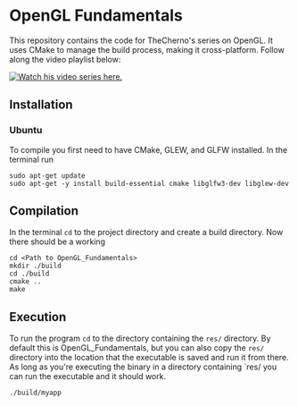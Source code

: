 # OpenGL Fundamentals

This repository contains the code for TheCherno's series on OpenGL. It uses CMake to manage the build process, making it cross-platform. Follow along the video playlist below:


[![Watch his video series here.](https://img.youtube.com/vi/W3gAzLwfIP0/0.jpg)](https://youtu.be/W3gAzLwfIP0?list=PLlrATfBNZ98foTJPJ_Ev03o2oq3-GGOS2)


## Installation

### Ubuntu

To compile you first need to have CMake, GLEW, and GLFW installed. In the terminal run

```
sudo apt-get update
sudo apt-get -y install build-essential cmake libglfw3-dev libglew-dev
```

## Compilation

In the terminal `cd` to the project directory and create a build directory. Now there should be a working 
```
cd <Path to OpenGL_Fundamentals>
mkdir ./build
cd ./build
cmake ..
make
```

## Execution

To run the program `cd` to the directory containing the `res/` directory. By default this is OpenGL_Fundamentals, but you can also copy the `res/` directory into the location that the executable is saved and run it from there. As long as you're executing the binary in a directory containing `res/ you can run the executable and it should work.

```
./build/myapp
```


